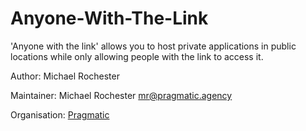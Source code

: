 # Anyone-With-The-Link
'Anyone with the link' allows you to host private applications in public locations while only allowing people with the link to access it.


Author: Michael Rochester

Maintainer: Michael Rochester <mr@pragmatic.agency>

Organisation: [Pragmatic](https://pragmatic.agency/)
